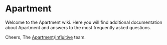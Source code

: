 # Apartment

Welcome to the Apartment wiki. Here you will find additional documentation about Apartment and answers to the most frequently asked questions.

Cheers,
The [Apartment](https://github.com/influitive/apartment)/[Influitive](http://influitive.com) team.